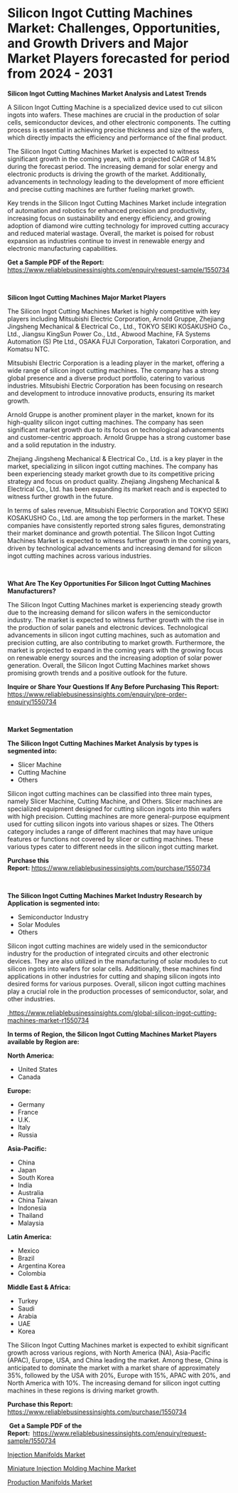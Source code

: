<p><h1>Silicon Ingot Cutting Machines Market: Challenges, Opportunities, and Growth Drivers and Major Market Players forecasted for period from 2024 - 2031</h1></p><p><strong>Silicon Ingot Cutting Machines Market Analysis and Latest Trends</strong></p>
<p><p>A Silicon Ingot Cutting Machine is a specialized device used to cut silicon ingots into wafers. These machines are crucial in the production of solar cells, semiconductor devices, and other electronic components. The cutting process is essential in achieving precise thickness and size of the wafers, which directly impacts the efficiency and performance of the final product.</p><p>The Silicon Ingot Cutting Machines Market is expected to witness significant growth in the coming years, with a projected CAGR of 14.8% during the forecast period. The increasing demand for solar energy and electronic products is driving the growth of the market. Additionally, advancements in technology leading to the development of more efficient and precise cutting machines are further fueling market growth.</p><p>Key trends in the Silicon Ingot Cutting Machines Market include integration of automation and robotics for enhanced precision and productivity, increasing focus on sustainability and energy efficiency, and growing adoption of diamond wire cutting technology for improved cutting accuracy and reduced material wastage. Overall, the market is poised for robust expansion as industries continue to invest in renewable energy and electronic manufacturing capabilities.</p></p>
<p><strong>Get a Sample PDF of the Report:&nbsp;</strong> <a href="https://www.reliablebusinessinsights.com/enquiry/request-sample/1550734">https://www.reliablebusinessinsights.com/enquiry/request-sample/1550734</a></p>
<p>&nbsp;</p>
<p><strong>Silicon Ingot Cutting Machines Major Market Players</strong></p>
<p><p>The Silicon Ingot Cutting Machines Market is highly competitive with key players including Mitsubishi Electric Corporation, Arnold Gruppe, Zhejiang Jingsheng Mechanical & Electrical Co., Ltd., TOKYO SEIKI KOSAKUSHO Co., Ltd., Jiangsu KingSun Power Co., Ltd., Abwood Machine, FA Systems Automation (S) Pte Ltd., OSAKA FUJI Corporation, Takatori Corporation, and Komatsu NTC.</p><p>Mitsubishi Electric Corporation is a leading player in the market, offering a wide range of silicon ingot cutting machines. The company has a strong global presence and a diverse product portfolio, catering to various industries. Mitsubishi Electric Corporation has been focusing on research and development to introduce innovative products, ensuring its market growth.</p><p>Arnold Gruppe is another prominent player in the market, known for its high-quality silicon ingot cutting machines. The company has seen significant market growth due to its focus on technological advancements and customer-centric approach. Arnold Gruppe has a strong customer base and a solid reputation in the industry.</p><p>Zhejiang Jingsheng Mechanical & Electrical Co., Ltd. is a key player in the market, specializing in silicon ingot cutting machines. The company has been experiencing steady market growth due to its competitive pricing strategy and focus on product quality. Zhejiang Jingsheng Mechanical & Electrical Co., Ltd. has been expanding its market reach and is expected to witness further growth in the future.</p><p>In terms of sales revenue, Mitsubishi Electric Corporation and TOKYO SEIKI KOSAKUSHO Co., Ltd. are among the top performers in the market. These companies have consistently reported strong sales figures, demonstrating their market dominance and growth potential. The Silicon Ingot Cutting Machines Market is expected to witness further growth in the coming years, driven by technological advancements and increasing demand for silicon ingot cutting machines across various industries.</p></p>
<p>&nbsp;</p>
<p><strong>What Are The Key Opportunities For Silicon Ingot Cutting Machines Manufacturers?</strong></p>
<p><p>The Silicon Ingot Cutting Machines market is experiencing steady growth due to the increasing demand for silicon wafers in the semiconductor industry. The market is expected to witness further growth with the rise in the production of solar panels and electronic devices. Technological advancements in silicon ingot cutting machines, such as automation and precision cutting, are also contributing to market growth. Furthermore, the market is projected to expand in the coming years with the growing focus on renewable energy sources and the increasing adoption of solar power generation. Overall, the Silicon Ingot Cutting Machines market shows promising growth trends and a positive outlook for the future.</p></p>
<p><strong>Inquire or Share Your Questions If Any Before Purchasing This Report:</strong> <a href="https://www.reliablebusinessinsights.com/enquiry/pre-order-enquiry/1550734">https://www.reliablebusinessinsights.com/enquiry/pre-order-enquiry/1550734</a></p>
<p>&nbsp;</p>
<p><strong>Market Segmentation</strong></p>
<p><strong>The Silicon Ingot Cutting Machines Market Analysis by types is segmented into:</strong></p>
<p><ul><li>Slicer Machine</li><li>Cutting Machine</li><li>Others</li></ul></p>
<p><p>Silicon ingot cutting machines can be classified into three main types, namely Slicer Machine, Cutting Machine, and Others. Slicer machines are specialized equipment designed for cutting silicon ingots into thin wafers with high precision. Cutting machines are more general-purpose equipment used for cutting silicon ingots into various shapes or sizes. The Others category includes a range of different machines that may have unique features or functions not covered by slicer or cutting machines. These various types cater to different needs in the silicon ingot cutting market.</p></p>
<p><strong>Purchase this Report:&nbsp;</strong><a href="https://www.reliablebusinessinsights.com/purchase/1550734">https://www.reliablebusinessinsights.com/purchase/1550734</a></p>
<p>&nbsp;</p>
<p><strong>The Silicon Ingot Cutting Machines Market Industry Research by Application is segmented into:</strong></p>
<p><ul><li>Semiconductor Industry</li><li>Solar Modules</li><li>Others</li></ul></p>
<p><p>Silicon ingot cutting machines are widely used in the semiconductor industry for the production of integrated circuits and other electronic devices. They are also utilized in the manufacturing of solar modules to cut silicon ingots into wafers for solar cells. Additionally, these machines find applications in other industries for cutting and shaping silicon ingots into desired forms for various purposes. Overall, silicon ingot cutting machines play a crucial role in the production processes of semiconductor, solar, and other industries.</p></p>
<p><a href="https://www.reliablebusinessinsights.com/global-silicon-ingot-cutting-machines-market-r1550734">&nbsp;https://www.reliablebusinessinsights.com/global-silicon-ingot-cutting-machines-market-r1550734</a></p>
<p><strong>In terms of Region, the Silicon Ingot Cutting Machines Market Players available by Region are:</strong></p>
<p>
    <p> <strong> North America: </strong>
        <ul>
            <li>United States</li>
            <li>Canada</li>
        </ul>
        </p> 
    <p> <strong> Europe: </strong>
        <ul>
            <li>Germany</li>
            <li>France</li>
            <li>U.K.</li>
            <li>Italy</li>
            <li>Russia</li>
        </ul>
        </p> 
    <p> <strong> Asia-Pacific: </strong>
        <ul>
            <li>China</li>
            <li>Japan</li>
            <li>South Korea</li>
            <li>India</li>
            <li>Australia</li>
            <li>China Taiwan</li>
            <li>Indonesia</li>
            <li>Thailand</li>
            <li>Malaysia</li>
        </ul>
        </p> 
    <p> <strong> Latin America: </strong>
        <ul>
            <li>Mexico</li>
            <li>Brazil</li>
            <li>Argentina Korea</li>
            <li>Colombia</li>
        </ul>
        </p> 
    <p> <strong> Middle East & Africa: </strong>
        <ul>
            <li>Turkey</li>
            <li>Saudi</li>
            <li>Arabia</li>
            <li>UAE</li>
            <li>Korea</li>
        </ul>
    </p>
    </p>
<p><p>The Silicon Ingot Cutting Machines market is expected to exhibit significant growth across various regions, with North America (NA), Asia-Pacific (APAC), Europe, USA, and China leading the market. Among these, China is anticipated to dominate the market with a market share of approximately 35%, followed by the USA with 20%, Europe with 15%, APAC with 20%, and North America with 10%. The increasing demand for silicon ingot cutting machines in these regions is driving market growth.</p></p>
<p><strong>Purchase this Report: </strong><a href="https://www.reliablebusinessinsights.com/purchase/1550734">https://www.reliablebusinessinsights.com/purchase/1550734</a></p>
<p>&nbsp;<strong>Get a Sample PDF of the Report:&nbsp;&nbsp;</strong><a href="https://www.reliablebusinessinsights.com/enquiry/request-sample/1550734">https://www.reliablebusinessinsights.com/enquiry/request-sample/1550734</a></p>
<p><strong></strong></p>
<p><p><a href="https://github.com/marlinacrngin/Market-Research-Report-List-1/blob/main/injection-manifolds-market.md">Injection Manifolds Market</a></p><p><a href="https://github.com/crlaem461/Market-Research-Report-List-1/blob/main/miniature-injection-molding-machine-market.md">Miniature Injection Molding Machine Market</a></p><p><a href="https://github.com/wnxtvsgd56/Market-Research-Report-List-1/blob/main/production-manifolds-market.md">Production Manifolds Market</a></p></p>